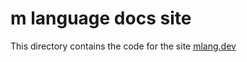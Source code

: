 # m language docs site

This directory contains the code for the site [mlang.dev](http://mlang.dev)

